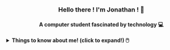 <h3 align="center">Hello there ! I'm Jonathan ! 👋</h3>
<h4 align="center">A computer student fascinated by technology 💻</h4>

<details>
<summary> <b> Things to know about me! (click to expand!) 🖱️ </b> </summary>
<br>

<details>
  <summary> <b> Click here to know me better 🙈 </b> </summary>
  <h5> Thanks for your interest ! 😁 Come on ... </h5>
    <p> I am fascinated by technology and interested in the more technical and logical part of programming,
so I'm studying software development with a focus on the backend.</p>
<p> In the future, I want to specialize in the back-end and in addition, I think about studying information security. </p> 
<p> I am currently a student of the Bachelor's Degree in Information Systems at UFRN, having previously attended two periods of the Computer Science course at UEPB.</p>
</details>
<hr>

<h4 align="center">Technologies with which I have already had some contact 📱</h4>

<div align="center">
  <h4 align="center">Front-end - Back-end</h4>
      <img alt="HTML" height="35" width="35" src="https://cdn.jsdelivr.net/gh/devicons/devicon/icons/html5/html5-original-wordmark.svg"/>
  <img alt="CSS" height="35" width="35" src="https://cdn.jsdelivr.net/gh/devicons/devicon/icons/css3/css3-original.svg"/>
  <img alt="JavaScript" height="35" width="35" src="https://cdn.jsdelivr.net/gh/devicons/devicon/icons/javascript/javascript-original.svg"/>
   <img alt="Angular" height="35" width="35" src="https://cdn.jsdelivr.net/gh/devicons/devicon/icons/angularjs/angularjs-original.svg" />
    <img alt="Bootstrap" height="35" width="35" src="https://cdn.jsdelivr.net/gh/devicons/devicon/icons/bootstrap/bootstrap-original.svg"/>
  
  <img height="35" width="35" src="https://icongr.am/feather/minus.svg?size=148&color=fffafa"/>
  
   <img alt="csharp" height="35" width="35" src="https://cdn.jsdelivr.net/gh/devicons/devicon/icons/csharp/csharp-original.svg"/>
  <img alt="dotnet" height="35" width="35" src="https://cdn.jsdelivr.net/gh/devicons/devicon/icons/dot-net/dot-net-original-wordmark.svg"/>
    <img alt="dotnetcore" height="35" width="35" src="https://cdn.jsdelivr.net/gh/devicons/devicon/icons/dotnetcore/dotnetcore-original.svg"/>
    <img alt="nodejs" height="35" width="35" src="https://cdn.jsdelivr.net/gh/devicons/devicon/icons/nodejs/nodejs-original.svg"/>
  <img alt="socketio" height="35" width="35" src="https://cdn.jsdelivr.net/gh/devicons/devicon/icons/socketio/socketio-original-wordmark.svg"/>
  <img alt="typescript" height="35" width="35" src="https://cdn.jsdelivr.net/gh/devicons/devicon/icons/typescript/typescript-original.svg" />
  <img alt="express" height="35" width="35" src="https://cdn.jsdelivr.net/gh/devicons/devicon/icons/express/express-original.svg"/>
  <img alt="Java" height="35" width="35" src="https://cdn.jsdelivr.net/gh/devicons/devicon/icons/java/java-original.svg"/>
  <img alt="Python" height="35" width="35" src="https://cdn.jsdelivr.net/gh/devicons/devicon/icons/python/python-original.svg"/>
  <img alt="c" height="35" width="35" src="https://cdn.jsdelivr.net/gh/devicons/devicon/icons/c/c-original.svg" />
  
  
  <h4>Databases - Tools and others:</h4>
  
  <img alt="mongo" height="35" width="35" src="https://cdn.jsdelivr.net/gh/devicons/devicon/icons/mongodb/mongodb-original-wordmark.svg" />
  <img alt="mysql" height="35" width="35" src="https://cdn.jsdelivr.net/gh/devicons/devicon/icons/mysql/mysql-original-wordmark.svg"/>
  <img alt="sqlserver" height="35" width="35" src="https://cdn.jsdelivr.net/gh/devicons/devicon/icons/microsoftsqlserver/microsoftsqlserver-plain-wordmark.svg"/>
   <img alt="postgress" height="35" width="35" src="https://cdn.jsdelivr.net/gh/devicons/devicon/icons/postgresql/postgresql-original-wordmark.svg" /> 
  
  <img height="35" width="35" src="https://icongr.am/feather/minus.svg?size=148&color=fffafa"/>
  
  <img alt="npm" height="35" width="35" src="https://cdn.jsdelivr.net/gh/devicons/devicon/icons/npm/npm-original-wordmark.svg"/>
  <img alt="GIT" height="35" width="35" src="https://cdn.jsdelivr.net/gh/devicons/devicon/icons/git/git-original.svg"/>
  <img alt="github" height="35" width="35" src="https://cdn.jsdelivr.net/gh/devicons/devicon/icons/github/github-original.svg"/>
  <img alt="Linux" height="35" width="35" src="https://cdn.jsdelivr.net/gh/devicons/devicon/icons/linux/linux-original.svg"/>
  <img alt="ubuntu" height="35" width="35" src="https://cdn.jsdelivr.net/gh/devicons/devicon/icons/ubuntu/ubuntu-plain.svg"/>
  <img alt="vs" height="35" width="35" src="https://cdn.jsdelivr.net/gh/devicons/devicon/icons/visualstudio/visualstudio-plain.svg"/>
  <img alt="vs" height="35" width="35" src="https://cdn.jsdelivr.net/gh/devicons/devicon/icons/vscode/vscode-original.svg" />
 
</div>  

<hr>

<div align="center">
  <a href="https://github.com/jtauanpm">
  <img height="160em" src="https://github-readme-stats.vercel.app/api/top-langs/?username=jtauanpm&layout=compact&langs_count=7&theme=codeSTACKr"/>
  <img height="150em" src="https://github-readme-stats.vercel.app/api?username=jtauanpm&show_icons=true&theme=codeSTACKr&include_all_commits=true&count_private=true"/>
</div>

<h4 align="center">Connect with me:</h4>

<p align="center">
  <a href="https://twitter.com/jtauanpm" target="blank"><img align="center" src="https://raw.githubusercontent.com/rahuldkjain/github-profile-readme-generator/master/src/images/icons/Social/twitter.svg" alt="jtauanpm" height="30" width="40" /></a>
  <a href="mailto:jtauan10@gmail.com" target="blank"><img align="center" src="https://user-images.githubusercontent.com/79918787/176289888-ec9a21b5-74e2-4954-beea-336d648e0af4.png" alt="jtauan10@gmail.com" height="30" width="33" /></a>
  <a href="https://linkedin.com/in/jtauanpm" target="blank"><img align="center" src="https://raw.githubusercontent.com/rahuldkjain/github-profile-readme-generator/master/src/images/icons/Social/linked-in-alt.svg" alt="jtauanpm" height="30" width="40" /></a>
  <a href="https://instagram.com/jtauanpm" target="blank"><img align="center" src="https://raw.githubusercontent.com/rahuldkjain/github-profile-readme-generator/master/src/images/icons/Social/instagram.svg" alt="jtauanpm" height="30" width="40" /></a>
  <a href="https://wa.me/558399610245" target="blank"><img align="center" src="https://raw.githubusercontent.com/rahuldkjain/github-profile-readme-generator/master/src/images/icons/Social/whatsapp.svg" alt="+5583999610245" height="30" width="40" /></a>
  <a href="https://discord.gg/jtauanpm#2925" target="blank"><img align="center" src="https://raw.githubusercontent.com/rahuldkjain/github-profile-readme-generator/master/src/images/icons/Social/discord.svg" alt="jtauanpm#2925" height="30" width="40" /></a>
</p>
</details>
